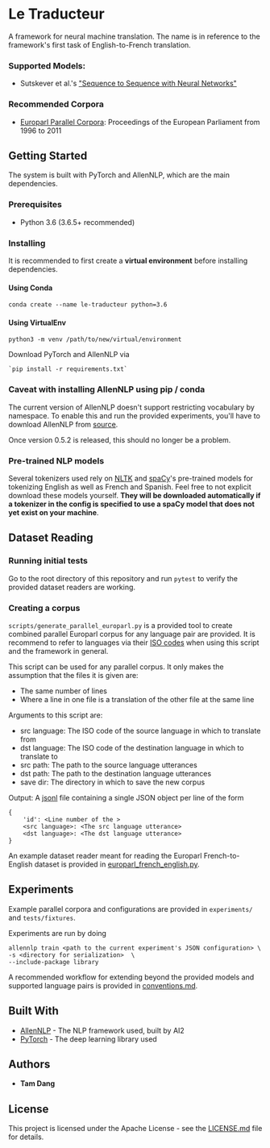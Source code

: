 # Le Traducteur

A framework for neural machine translation. The name is in reference to the framework's first task of English-to-French translation.

### Supported Models:
* Sutskever et al.'s ["Sequence to Sequence with Neural Networks"](https://arxiv.org/abs/1409.3215)

### Recommended Corpora
* [Europarl Parallel Corpora](http://www.statmt.org/europarl/): Proceedings of the European Parliament from 1996 to 2011

## Getting Started

The system is built with PyTorch and AllenNLP, which are the main dependencies.

### Prerequisites

* Python 3.6 (3.6.5+ recommended)

### Installing

It is recommended to first create a **virtual environment** before installing dependencies.

#### Using Conda
`conda create --name le-traducteur python=3.6`

#### Using VirtualEnv
`python3 -m venv /path/to/new/virtual/environment`

Download PyTorch and AllenNLP via

```
`pip install -r requirements.txt`
```

### Caveat with installing AllenNLP using pip / conda
The current version of AllenNLP doesn't support restricting vocabulary by namespace. To enable this and run the
provided experiments, you'll have to download AllenNLP from [source](https://github.com/allenai/allennlp).

Once version 0.5.2 is released, this should no longer be a problem.

### Pre-trained NLP models
Several tokenizers used rely on [NLTK](https://www.nltk.org/) and [spaCy](https://spacy.io/)'s pre-trained models for tokenizing English as well as French and Spanish. Feel free to not explicit download these models yourself. **They will be downloaded automatically if a tokenizer in the config is specified to use a spaCy model that does not yet exist on your machine**.

## Dataset Reading

### Running initial tests
Go to the root directory of this repository and run `pytest` to verify the provided dataset readers are working.

### Creating a corpus
`scripts/generate_parallel_europarl.py` is a provided tool to create combined parallel Europarl corpus for any language pair are provided. It is recommend to refer to languages via their [ISO codes](https://en.wikipedia.org/wiki/ISO_3166-1) when using this script and the framework in general.

This script can be used for any parallel corpus. It only makes the assumption that the files it is given are:
* The same number of lines
* Where a line in one file is a translation of the other file at the same line

Arguments to this script are:
* src language: The ISO code of the source language in which to translate from
* dst language: The ISO code of the destination language in which to translate to
* src path: The path to the source language utterances
* dst path: The path to the destination language utterances
* save dir: The directory in which to save the new corpus

Output:
A [jsonl](http://jsonlines.org/) file containing a single JSON object per line of the form
```
{
    'id': <Line number of the >
    <src language>: <The src language utterance>
    <dst language>: <The dst language utterance>
}
```

An example dataset reader meant for reading the Europarl French-to-English dataset is provided in [europarl_french_english.py](library/dataset_readers/europarl_english_french.py).

## Experiments

Example parallel corpora and configurations are provided in `experiments/` and `tests/fixtures`. 

Experiments are run by doing
```
allennlp train <path to the current experiment's JSON configuration> \
-s <directory for serialization>  \
--include-package library
```

A recommended workflow for extending beyond the provided models and supported language pairs is provided in [conventions.md](CONVENTIONS.md).

## Built With

* [AllenNLP](https://allennlp.org/) - The NLP framework used, built by AI2
* [PyTorch](https://pytorch.org/) - The deep learning library used

## Authors

* **Tam Dang**

## License

This project is licensed under the Apache License - see the [LICENSE.md](LICENSE) file for details.

